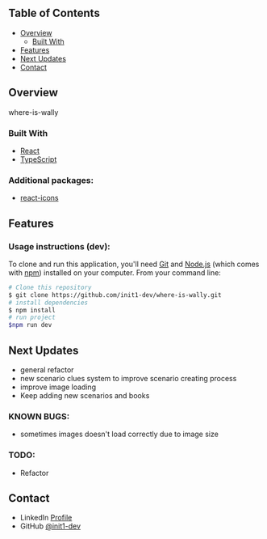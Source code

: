 ## Table of Contents

- [Overview](#overview)
    - [Built With](#built-with)
- [Features](#features)
- [Next Updates](#Next-updates)
- [Contact](#contact)

## Overview

where-is-wally

### Built With

- [React](https://es.react.dev/)
- [TypeScript](https://www.typescriptlang.org/)

### Additional packages:

- [react-icons](https://www.npmjs.com/package/react-icons)

## Features

### Usage instructions (dev):

To clone and run this application, you'll need [Git](https://git-scm.com) and [Node.js](https://nodejs.org/en/download/) (which comes with [npm](http://npmjs.com)) installed on your computer. From your command line:

```bash
# Clone this repository
$ git clone https://github.com/init1-dev/where-is-wally.git
# install dependencies
$ npm install
# run project
$npm run dev
```

## Next Updates
- general refactor
- new scenario clues system to improve scenario creating process
- improve image loading
- Keep adding new scenarios and books

### KNOWN BUGS:
- sometimes images doesn't load correctly due to image size

### TODO:
- Refactor

## Contact

- LinkedIn [Profile](https://www.linkedin.com/in/in1t-jorge-guillen/)
- GitHub [@init1-dev](https://github.com/init1-dev)

